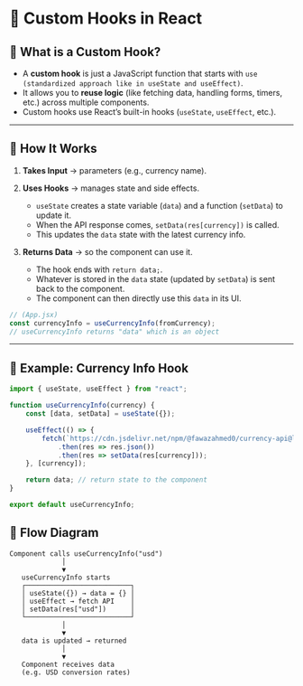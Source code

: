 # 📘 Custom Hooks in React

## 🔹 What is a Custom Hook?
- A **custom hook** is just a JavaScript function that starts with `use (standardized approach like in useState and useEffect)`.
- It allows you to **reuse logic** (like fetching data, handling forms, timers, etc.) across multiple components.
- Custom hooks use React’s built-in hooks (`useState`, `useEffect`, etc.).

---

## 🔹 How It Works
1. **Takes Input** → parameters (e.g., currency name).  
2. **Uses Hooks** → manages state and side effects.  
   - `useState` creates a state variable (`data`) and a function (`setData`) to update it.  
   - When the API response comes, `setData(res[currency])` is called.  
   - This updates the `data` state with the latest currency info.  

3. **Returns Data** → so the component can use it.  
   - The hook ends with `return data;`.  
   - Whatever is stored in the `data` state (updated by `setData`) is sent back to the component.  
   - The component can then directly use this `data` in its UI.  
```jsx
// (App.jsx)
const currencyInfo = useCurrencyInfo(fromCurrency);
// useCurrencyInfo returns "data" which is an object
```

---

## 🔹 Example: Currency Info Hook
```js
import { useState, useEffect } from "react";

function useCurrencyInfo(currency) {
    const [data, setData] = useState({});

    useEffect(() => {
        fetch(`https://cdn.jsdelivr.net/npm/@fawazahmed0/currency-api@latest/v1/currencies/${currency}.json`)
            .then(res => res.json())
            .then(res => setData(res[currency]));
    }, [currency]);

    return data; // return state to the component
}

export default useCurrencyInfo;
```

## 🔹 Flow Diagram
```
Component calls useCurrencyInfo("usd")
             │
             ▼
   useCurrencyInfo starts
   ┌──────────────────────────┐
   │ useState({}) → data = {} │
   │ useEffect → fetch API    │
   │ setData(res["usd"])      │
   └──────────────────────────┘
             │
             ▼
   data is updated → returned
             │
             ▼
   Component receives data
   (e.g. USD conversion rates)

```